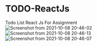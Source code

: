 # TODO-ReactJs
Todo List React Js For Assignment
![Screenshot from 2021-10-08 20-46-02](https://user-images.githubusercontent.com/65810943/136582528-c7425722-810c-4db4-adfe-4abe455ba122.png)
![Screenshot from 2021-10-08 20-46-13](https://user-images.githubusercontent.com/65810943/136582547-2dba6a9d-2920-4037-a275-d4e411ca8bc1.png)
![Screenshot from 2021-10-08 20-46-07](https://user-images.githubusercontent.com/65810943/136582557-d97d52e0-d60f-4258-acba-f0c67f6cb699.png)
